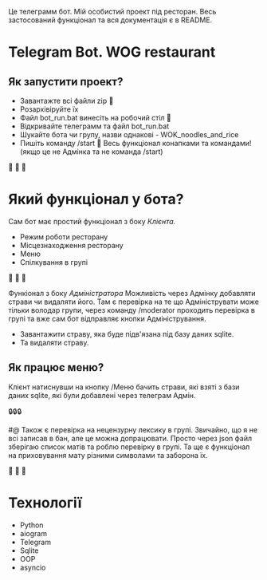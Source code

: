 
Це телеграмм бот. Мій особистий проект під ресторан. Весь застосований функціонал та вся документація є в README.
# Telegram Bot. WOG restaurant
## Як запустити проект?
- Завантажте всі файли zip :file_folder:
- Розархівіруйте їх
- Файл bot_run.bat винесіть на робочий стіл :open_file_folder:
- Відкривайте телеграмм та файл bot_run.bat
- Шукайте бота чи групу, назви однакові - WOK_noodles_and_rice
- Пишіть команду /start
:newspaper: Весь функціонал конапками та командами!(якщо це не Адмінка та не команда /start)

:pushpin: :pushpin: :pushpin:

# Який функціонал у бота?
Сам бот має простий функціонал з боку *Клієнта.*
- Режим роботи ресторану
- Місцезнаходження ресторану
- Меню
- Спілкування в групі

:pushpin: :pushpin: :pushpin:

Функіонал з боку *Адміністратора*
Можливість через Адмінку добавляти страви чи видаляти його. Там є перевірка на те що Адмініструвати може тільки володар групи, через команду /moderator проходить перевірка в групі та вже сам бот відправляє кнопки Адміністрування.
- Завантажити страву, яка буде підв'язана під базу даних sqlite.
- Та видаляти страву.

## Як працює меню?
Клієнт натиснувши на кнопку /Меню бачить страви, які взяті з бази даних sqlite, які були добавлені через телеграм Адмін.

:lock::lock::lock:

#@ Також є перевірка на нецензурну лексику в групі. 
Звичайно, що я не всі записав в бан, але це можна допрацювати. Просто через json файл зберігаю список матів та роблю перевірку в групі. Та ще є функціонал на приховування мату різними символами та заборона їх.

:space_invader: :space_invader: :space_invader:

# Технології 
- Python
- aiogram 
- Telegram 
- Sqlite
- OOP
- asyncio
